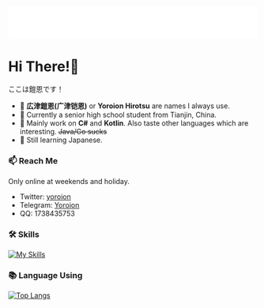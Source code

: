 <p align="center">
<img src="/header.svg" align="center" />
</p>

#  Hi There!🌟
ここは鎧恩です！
- 🐲 **広津鎧恩(广津铠恩)** or **Yoroion Hirotsu** are names I always use.
- 🐶 Currently a senior high school student from Tianjin, China.
- 🌱 Mainly work on **C#** and **Kotlin**. Also taste other languages which are interesting. ~~Java/Go sucks~~
- 📖 Still learning Japanese.

### 📫 Reach Me
Only online at weekends and holiday. 
- Twitter: [yoroion](https://twitter.com/yoroion)
- Telegram: [Yoroion](https://t.me/Yoroion)
- QQ: 1738435753

### 🛠️ Skills

[![My Skills](https://skillicons.dev/icons?i=cs,dotnet,kotlin,visualstudio,vscode,js,svelte)](https://skillicons.dev)

### 📚 Language Using
[![Top Langs](https://github-readme-stats.vercel.app/api/top-langs/?username=Yoroion&theme=radical)](https://github.com/anuraghazra/github-readme-stats)